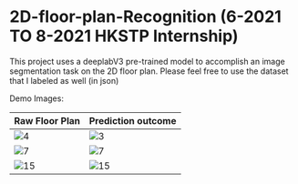 # 2D-floor-plan-Recognition (6-2021 TO 8-2021 HKSTP Internship)

This project uses a deeplabV3 pre-trained model to accomplish an image segmentation task on the 2D floor plan.
Please feel free to use the dataset that I labeled as well (in json)

Demo Images:

| Raw Floor Plan | Prediction outcome |
|---|---|
| ![4](https://github.com/user-attachments/assets/a4357570-c468-409c-a830-2e2033d2423f) | ![3](https://github.com/user-attachments/assets/4343c36d-de2b-4a01-adff-1e879980b5cc) |
| ![7](https://github.com/user-attachments/assets/2afe2666-b4be-42c5-8c2f-265ed48aeda2) | ![7](https://github.com/user-attachments/assets/a012dc34-474e-4053-81a7-4ae33287abe4) |
| ![15](https://github.com/user-attachments/assets/a828e7d5-f512-46c0-a7c0-6e94aba88911) | ![15](https://github.com/user-attachments/assets/707acdd9-2bed-4d07-a2a7-eb19f3ab22e2) |
